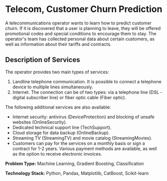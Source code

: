 # Telecom, Customer Churn Prediction

A telecommunications operator wants to learn how to predict customer churn. If it is discovered that a user is planning to leave, they will be offered promotional codes and special conditions to encourage them to stay. The operator's team has collected personal data about certain customers, as well as information about their tariffs and contracts.

## Description of Services
The operator provides two main types of services:

1. Landline telephone communication. It is possible to connect a telephone device to multiple lines simultaneously.
2. Internet. The connection can be of two types: via a telephone line (DSL - digital subscriber line) or fiber optic cable (Fiber optic).

The following additional services are also available:

- Internet security: antivirus (DeviceProtection) and blocking of unsafe websites (OnlineSecurity).
- Dedicated technical support line (TechSupport).
- Cloud storage for data backup (OnlineBackup).
- Streaming TV (StreamingTV) and movie catalog (StreamingMovies).
- Customers can pay for the services on a monthly basis or sign a contract for 1-2 years. Various payment methods are available, as well as the option to receive electronic invoices.

__Problem Type:__ Machine Learning, Gradient Boosting, Classification

__Technology Stack:__ Python, Pandas, Matplotlib, CatBoost, Scikit-learn
